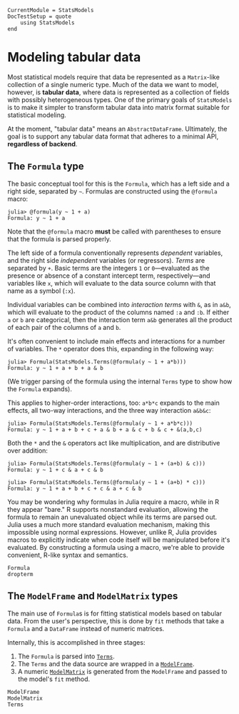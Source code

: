 ```@meta
CurrentModule = StatsModels
DocTestSetup = quote
    using StatsModels
end
```

# Modeling tabular data

Most statistical models require that data be represented as a `Matrix`-like
collection of a single numeric type.  Much of the data we want to model,
however, is **tabular data**, where data is represented as a collection of
fields with possibly heterogeneous types.  One of the primary goals of
`StatsModels` is to make it simpler to transform tabular data into matrix format
suitable for statistical modeling.

At the moment, "tabular data" means an `AbstractDataFrame`.  Ultimately, the
goal is to support any tabular data format that adheres to a minimal API,
**regardless of backend**.

## The `Formula` type

The basic conceptual tool for this is the `Formula`, which has a left side and a
right side, separated by `~`. Formulas are constructed using the `@formula` macro:

```jldoctest
julia> @formula(y ~ 1 + a)
Formula: y ~ 1 + a
```

Note that the `@formula` macro **must** be called with parentheses to ensure that
the formula is parsed properly.

The left side of a formula conventionally represents *dependent* variables, and
the right side *independent* variables (or regressors).  *Terms* are separated
by `+`.  Basic terms are the integers `1` or `0`—evaluated as the presence or
absence of a constant intercept term, respectively—and variables like `x`,
which will evaluate to the data source column with that name as a symbol (`:x`).

Individual variables can be combined into *interaction terms* with `&`, as in
`a&b`, which will evaluate to the product of the columns named `:a` and `:b`.
If either `a` or `b` are categorical, then the interaction term `a&b` generates
all the product of each pair of the columns of `a` and `b`.

It's often convenient to include main effects and interactions for a number of
variables.  The `*` operator does this, expanding in the following way:

```jldoctest
julia> Formula(StatsModels.Terms(@formula(y ~ 1 + a*b)))
Formula: y ~ 1 + a + b + a & b
```

(We trigger parsing of the formula using the internal `Terms` type to show how
the `Formula` expands).

This applies to higher-order interactions, too: `a*b*c` expands to the main
effects, all two-way interactions, and the three way interaction `a&b&c`:

```jldoctest
julia> Formula(StatsModels.Terms(@formula(y ~ 1 + a*b*c)))
Formula: y ~ 1 + a + b + c + a & b + a & c + b & c + &(a,b,c)
```

Both the `*` and the `&` operators act like multiplication, and are distributive
over addition:

```jldoctest
julia> Formula(StatsModels.Terms(@formula(y ~ 1 + (a+b) & c)))
Formula: y ~ 1 + c & a + c & b

julia> Formula(StatsModels.Terms(@formula(y ~ 1 + (a+b) * c)))
Formula: y ~ 1 + a + b + c + c & a + c & b
```

You may be wondering why formulas in Julia require a macro, while in R they appear "bare."
R supports nonstandard evaluation, allowing the formula to remain an unevaluated object
while its terms are parsed out. Julia uses a much more standard evaluation mechanism,
making this impossible using normal expressions. However, unlike R, Julia provides macros to
explicitly indicate when code itself will be manipulated before it's evaluated. By constructing
a formula using a macro, we're able to provide convenient, R-like syntax and semantics.

```@docs
Formula
dropterm
```

## The `ModelFrame` and `ModelMatrix` types

The main use of `Formula`s is for fitting statistical models based on tabular
data.  From the user's perspective, this is done by `fit` methods that take a
`Formula` and a `DataFrame` instead of numeric matrices.

Internally, this is accomplished in three stages:

1. The `Formula` is parsed into [`Terms`](@ref).
2. The `Terms` and the data source are wrapped in a [`ModelFrame`](@ref).
3. A numeric [`ModelMatrix`](@ref) is generated from the `ModelFrame` and passed to the
   model's `fit` method.

```@docs
ModelFrame
ModelMatrix
Terms
```
